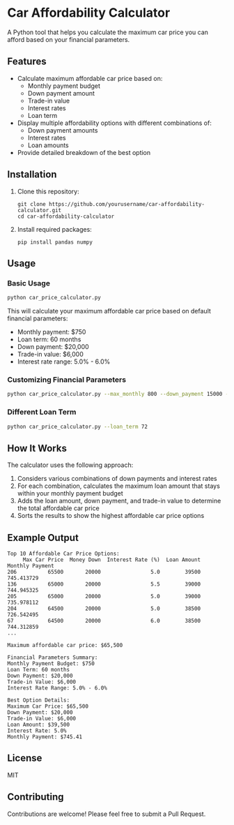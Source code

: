 # Car Affordability Calculator

A Python tool that helps you calculate the maximum car price you can afford based on your financial parameters.

## Features

- Calculate maximum affordable car price based on:
  - Monthly payment budget
  - Down payment amount
  - Trade-in value
  - Interest rates
  - Loan term
- Display multiple affordability options with different combinations of:
  - Down payment amounts
  - Interest rates
  - Loan amounts
- Provide detailed breakdown of the best option

## Installation

1. Clone this repository:
   ```
   git clone https://github.com/yourusername/car-affordability-calculator.git
   cd car-affordability-calculator
   ```

2. Install required packages:
   ```
   pip install pandas numpy
   ```

## Usage

### Basic Usage

```bash
python car_price_calculator.py
```

This will calculate your maximum affordable car price based on default financial parameters:
- Monthly payment: $750
- Loan term: 60 months
- Down payment: $20,000
- Trade-in value: $6,000
- Interest rate range: 5.0% - 6.0%

### Customizing Financial Parameters

```bash
python car_price_calculator.py --max_monthly 800 --down_payment 15000 --trade_in 5000 --min_rate 4.5 --max_rate 6.0
```

### Different Loan Term

```bash
python car_price_calculator.py --loan_term 72
```

## How It Works

The calculator uses the following approach:
1. Considers various combinations of down payments and interest rates
2. For each combination, calculates the maximum loan amount that stays within your monthly payment budget
3. Adds the loan amount, down payment, and trade-in value to determine the total affordable car price
4. Sorts the results to show the highest affordable car price options

## Example Output

```
Top 10 Affordable Car Price Options:
     Max Car Price  Money Down  Interest Rate (%)  Loan Amount  Monthly Payment
206          65500       20000                5.0        39500       745.413729
136          65000       20000                5.5        39000       744.945325
205          65000       20000                5.0        39000       735.978112
204          64500       20000                5.0        38500       726.542495
67           64500       20000                6.0        38500       744.312859
...

Maximum affordable car price: $65,500

Financial Parameters Summary:
Monthly Payment Budget: $750
Loan Term: 60 months
Down Payment: $20,000
Trade-in Value: $6,000
Interest Rate Range: 5.0% - 6.0%

Best Option Details:
Maximum Car Price: $65,500
Down Payment: $20,000
Trade-in Value: $6,000
Loan Amount: $39,500
Interest Rate: 5.0%
Monthly Payment: $745.41
```

## License

MIT

## Contributing

Contributions are welcome! Please feel free to submit a Pull Request. 